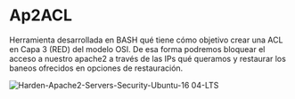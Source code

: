 # Ap2ACL
Herramienta desarrollada en BASH qué tiene cómo objetivo crear una ACL en Capa 3 (RED) del modelo OSI. De esa forma podremos bloquear el acceso a nuestro apache2 a través de las IPs qué queramos y restaurar los baneos ofrecidos en opciones de restauración.


![Harden-Apache2-Servers-Security-Ubuntu-16 04-LTS](https://user-images.githubusercontent.com/92258683/218264309-23f7ee39-8afe-4791-8616-55d2964201a3.png)


